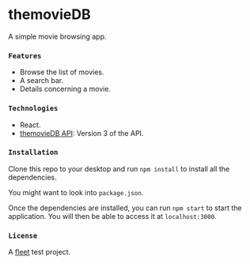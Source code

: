 # themovieDB

A simple movie browsing app.

### `Features`

- Browse the list of movies.
- A search bar.
- Details concerning a movie.

### `Technologies`

- React.
- [themovieDB API](https://developers.themoviedb.org/3/getting-started/introduction): Version 3 of the API.

### `Installation`

Clone this repo to your desktop and run `npm install` to install all the dependencies.<br />

You might want to look into `package.json`.<br />

Once the dependencies are installed, you can run `npm start` to start the application. You will then be able to access it at `localhost:3000`.<br />

### `License`

A [fleet](https://www.fleet.co/) test project.<br />

